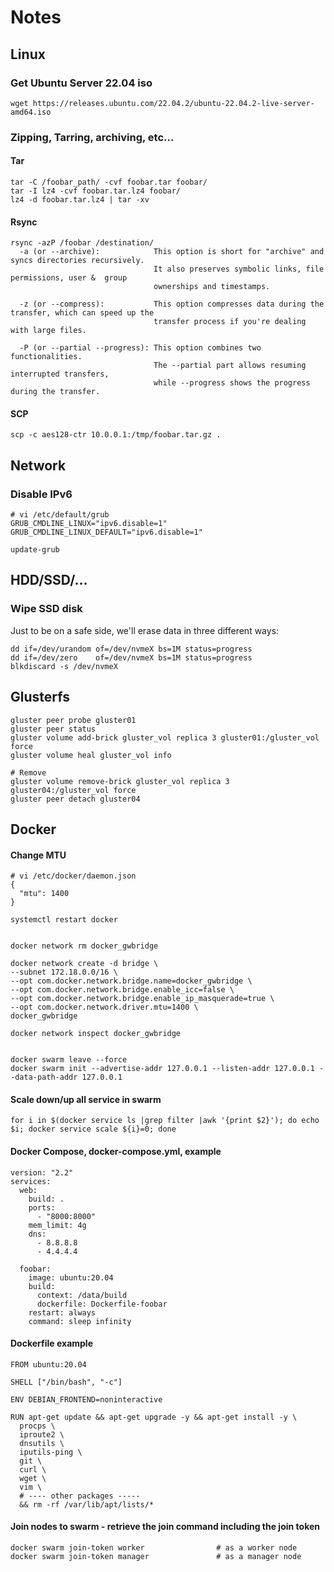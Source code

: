 # Notes

## Linux

### Get Ubuntu Server 22.04 iso
```
wget https://releases.ubuntu.com/22.04.2/ubuntu-22.04.2-live-server-amd64.iso
```

### Zipping, Tarring, archiving, etc...
#### Tar
```
tar -C /foobar_path/ -cvf foobar.tar foobar/
tar -I lz4 -cvf foobar.tar.lz4 foobar/
lz4 -d foobar.tar.lz4 | tar -xv
```
#### Rsync
```
rsync -azP /foobar /destination/
  -a (or --archive):            This option is short for "archive" and syncs directories recursively.
                                It also preserves symbolic links, file permissions, user &  group
                                ownerships and timestamps.

  -z (or --compress):           This option compresses data during the transfer, which can speed up the
                                transfer process if you're dealing with large files.

  -P (or --partial --progress): This option combines two functionalities.
                                The --partial part allows resuming interrupted transfers,
                                while --progress shows the progress during the transfer.
```
#### SCP
```
scp -c aes128-ctr 10.0.0.1:/tmp/foobar.tar.gz .
```

## Network

### Disable IPv6
```
# vi /etc/default/grub
GRUB_CMDLINE_LINUX="ipv6.disable=1"
GRUB_CMDLINE_LINUX_DEFAULT="ipv6.disable=1"

update-grub
```

## HDD/SSD/...

### Wipe SSD disk
Just to be on a safe side, we'll erase data in three different ways:
```
dd if=/dev/urandom of=/dev/nvmeX bs=1M status=progress
dd if=/dev/zero    of=/dev/nvmeX bs=1M status=progress
blkdiscard -s /dev/nvmeX
```

## Glusterfs
```
gluster peer probe gluster01
gluster peer status
gluster volume add-brick gluster_vol replica 3 gluster01:/gluster_vol force
gluster volume heal gluster_vol info

# Remove
gluster volume remove-brick gluster_vol replica 3 gluster04:/gluster_vol force
gluster peer detach gluster04
```

## Docker
#### Change MTU
```
# vi /etc/docker/daemon.json
{
  "mtu": 1400
}

systemctl restart docker


docker network rm docker_gwbridge

docker network create -d bridge \
--subnet 172.18.0.0/16 \
--opt com.docker.network.bridge.name=docker_gwbridge \
--opt com.docker.network.bridge.enable_icc=false \
--opt com.docker.network.bridge.enable_ip_masquerade=true \
--opt com.docker.network.driver.mtu=1400 \
docker_gwbridge

docker network inspect docker_gwbridge


docker swarm leave --force
docker swarm init --advertise-addr 127.0.0.1 --listen-addr 127.0.0.1 --data-path-addr 127.0.0.1
```

#### Scale down/up all service in swarm
```
for i in $(docker service ls |grep filter |awk '{print $2}'); do echo $i; docker service scale ${i}=0; done
```

#### Docker Compose, docker-compose.yml, example
```
version: "2.2"
services:
  web:
    build: .
    ports:
      - "8000:8000"
    mem_limit: 4g
    dns:
      - 8.8.8.8
      - 4.4.4.4

  foobar:
    image: ubuntu:20.04
    build:
      context: /data/build
      dockerfile: Dockerfile-foobar
    restart: always
    command: sleep infinity
```

#### Dockerfile example
```
FROM ubuntu:20.04

SHELL ["/bin/bash", "-c"]

ENV DEBIAN_FRONTEND=noninteractive

RUN apt-get update && apt-get upgrade -y && apt-get install -y \
  procps \
  iproute2 \
  dnsutils \
  iputils-ping \
  git \
  curl \
  wget \
  vim \
  # ---- other packages -----
  && rm -rf /var/lib/apt/lists/*
```

#### Join nodes to swarm - retrieve the join command including the join token
```
docker swarm join-token worker                # as a worker node
docker swarm join-token manager               # as a manager node
```
